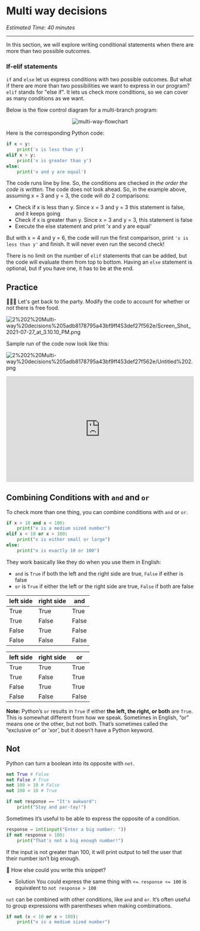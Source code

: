 # Multi way decisions

_Estimated Time: 40 minutes_

---

In this section, we will explore writing conditional statements when there are more than two possible outcomes.

### If-elif statements

`if` and `else` let us express conditions with two possible outcomes. But what if there are more than two possibilities we want to express in our program? `elif` stands for "else if". It lets us check more conditions, so we can cover as many conditions as we want.

Below is the flow control diagram for a multi-branch program:

<div style="text-align:center">

![multi-way-flowchart](/future-proof-with-python/conditionals/multi-way-decisions/multi-way1.png)

</div>

Here is the corresponding Python code:

```python
if x < y:
    print('x is less than y')
elif x > y:
    print('x is greater than y')
else:
    print('x and y are equal')
```

The code runs line by line. So, the conditions are checked _in the order the code is written._ The code does not look ahead. So, in the example above, assuming x = 3 and y = 3, the code will do 2 comparisons:

- Check if x is less than y. Since x = 3 and y = 3 this statement is false, and it keeps going
- Check if x is greater than y. Since x = 3 and y = 3, this statement is false
- Execute the else statement and print 'x and y are equal'

But with x = 4 and y = 6, the code will run the first comparison, print `'x is less than y'` and finish. It will never even run the second check!

There is no limit on the number of `elif` statements that can be added, but the code will evaluate them from top to bottom. Having an `else` statement is optional, but if you have one, it has to be at the end.

## Practice

<aside>

👩🏿‍💻 Let's get back to the party. Modify the code to account for whether or not there is free food.

</aside>

![2%202%20Multi-way%20decisions%205adb8178795a43bf9ff453def27f562e/Screen_Shot_2021-07-27_at_3.10.10_PM.png](/future-proof-with-python/conditionals/simple-decisions/screen-shot-2021-07-27-at-3.10.10-pm.png)

Sample run of the code now look like this:

![2%202%20Multi-way%20decisions%205adb8178795a43bf9ff453def27f562e/Untitled%202.png](/future-proof-with-python/conditionals/simple-decisions/untitled-2.png)

<div style="position: relative; padding-bottom: 56.25%; height: 0;"><iframe src="https://replit.com/team/kibo-fpwp6/W23-Free-Food" frameborder="0" webkitallowfullscreen mozallowfullscreen allowfullscreen style="position: absolute; top: 0; left: 0; width: 100%; height: 100%;"></iframe></div>

## Combining Conditions with `and` and `or`

To check more than one thing, you can combine conditions with `and` or `or`.

```python
if x > 10 and x < 100:
	print("x is a medium sized number")
elif x < 10 or x > 100:
	print("x is either small or large")
else:
	print("x is exactly 10 or 100")
```

They work basically like they do when you use them in English:

- `and` is `True` if both the left and the right side are true, `False` if either is false
- `or` is `True` if either the left or the right side are true, `False` if both are false

| left side | right side | and   |
| --------- | ---------- | ----- |
| True      | True       | True  |
| True      | False      | False |
| False     | True       | False |
| False     | False      | False |

| left side | right side | or    |
| --------- | ---------- | ----- |
| True      | True       | True  |
| True      | False      | True  |
| False     | True       | True  |
| False     | False      | False |

**Note:** Python’s `or` results in `True` if either **the left, the right, or both** are `True`. This is somewhat different from how we speak. Sometimes in English, “or” means one or the other, but not both. That’s sometimes called the “exclusive or” or ‘xor’, but it doesn’t have a Python keyword.

## Not

Python can turn a boolean into its opposite with `not`.

```python
not True # False
not False # True
not 100 > 10 # False
not 100 < 10 # True

if not response == "It's awkward":
	print("Stay and par-tay!")
```

Sometimes it’s useful to be able to express the opposite of a condition.

```python
response = int(input("Enter a big number: "))
if not response > 100:
	print("That's not a big enough number!")
```

If the input is not greater than 100, it will print output to tell the user that their number isn’t big enough.

<aside>

🤔 How else could you write this snippet?

- Solution
  You could express the same thing with `<=`.
  `response <= 100` is equivalent to `not response > 100`

</aside>

`not` can be combined with other conditions, like `and` and `or`. It’s often useful to group expressions with parentheses when making combinations.

```python
if not (x < 10 or x > 100):
	print("x is a medium sized number")
```
